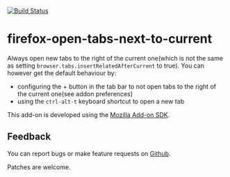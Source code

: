 [![Build Status](https://travis-ci.org/sblask/firefox-open-tabs-next-to-current.svg?branch=master)](https://travis-ci.org/sblask/firefox-open-tabs-next-to-current)

firefox-open-tabs-next-to-current
=================================

Always open new tabs to the right of the current one(which is not the same as
setting `browser.tabs.insertRelatedAfterCurrent` to true). You can however get
the default behaviour by:

- configuring the + button in the tab bar to not open tabs to the right of the
  current one(see addon preferences)
- using the `ctrl-alt-t` keyboard shortcut to open a new tab

This add-on is developed using the [Mozilla Add-on
SDK](https://developer.mozilla.org/en-US/Add-ons/SDK).

Feedback
--------

You can report bugs or make feature requests on
[Github](https://github.com/sblask/firefox-open-tabs-next-to-current).

Patches are welcome.
